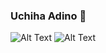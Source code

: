 ### Uchiha Adino 👋
![Alt Text](https://media.giphy.com/media/ZL2iRxhnDwtSE/giphy.gif)
![Alt Text](https://media.giphy.com/media/zHO316FmyqmZi/giphy.gif)

<!--
**AdinoWayne/AdinoWayne** is a ✨ _special_ ✨ repository because its `README.md` (this file) appears on your GitHub profile.

Here are some ideas to get you started:

- 🔭 I’m currently working on ...
- 🌱 I’m currently learning ...
- 👯 I’m looking to collaborate on ...
- 🤔 I’m looking for help with ...
- 💬 Ask me about ...
- 📫 How to reach me: ...
- 😄 Pronouns: ...
- ⚡ Fun fact: ...
-->
